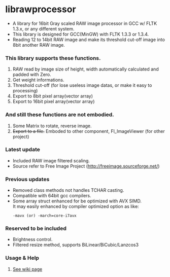 # librawprocessor #
* A library for 16bit Gray scaled RAW image processor in GCC w/ FLTK 1.3.x, or any different system.
* This library is designed for GCC(MinGW) with FLTK 1.3.3 or 1.3.4.
* Reading 12 to 14bit RAW image and make its threshold cut-off image into 8bit another RAW image.

### This library supports these functions. ###
 1. RAW read by image size of height, width automatically calculated and padded with Zero.
 1. Get weight informations.
 1. Threshold cut-off (for lose useless image datas, or make it easy to processing)
 1. Export to 8bit pixel array(vector array)
 1. Export to 16bit pixel array(vector array)

### And still these functions are not embodied. ###
 1. Some Matrix to rotate, reverse image.
 1. ~~Export to a file.~~ 
    Emboded to other component, Fl_ImageViewer (for other project)

### Latest update ###
* Included RAW image filtered scaling.
* Source refer to Free Image Project (http://freeimage.sourceforge.net/)

### Previous updates ###
* Removed class methods not handles TCHAR casting.
* Compatible with 64bit gcc compilers.
* Some array struct enhanced for be optimized with AVX SIMD.</br>
  It may easily enhanced by compiler optimized option as like:
  ````
  -mavx (or) -march=core-i7avx
  ````

### Reserved to be included ###
* Brightness control.
* Filtered resize method, supports BiLinear/BiCubic/Lanzcos3

### Usage & Help ###
 1. [See wiki page](https://github.com/rageworx/librawprocessor/wiki)